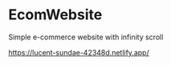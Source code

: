 # EcomWebsite
Simple e-commerce website with infinity scroll

https://lucent-sundae-42348d.netlify.app/
